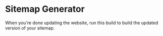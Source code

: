 # Sitemap Generator
When you're done updating the website, run this build to build the updated version of your sitemap.